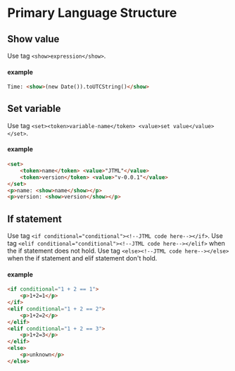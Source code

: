 Primary Language Structure
============================

Show value
------------
Use tag `<show>expression</show>`.
#### example
```html
Time: <show>(new Date()).toUTCString()</show>
```

Set variable
---------------
Use tag `<set><token>variable-name</token> <value>set value</value></set>`.
#### example
```html
<set>
    <token>name</token> <value>"JTML"</value>
    <token>version</token> <value>"v-0.0.1"</value>
</set>
<p>name: <show>name</show></p>
<p>version: <show>version</show></p>
```

If statement
-----------------
Use tag `<if conditional="conditional"><!--JTML code here--></if>`.
Use tag `<elif conditional="conditional"><!--JTML code here--></elif>` when the if statement does not hold.
Use tag `<else><!--JTML code here--></else>` when the if statement and elif statement don't hold.
#### example
```html
<if conditional="1 + 2 == 1">
    <p>1+2=1</p>
</if>
<elif conditional="1 + 2 == 2">
    <p>1+2=2</p>
</elif>
<elif conditional="1 + 2 == 3">
    <p>1+2=3</p>
</elif>
<else>
    <p>unknown</p>
</else>
```